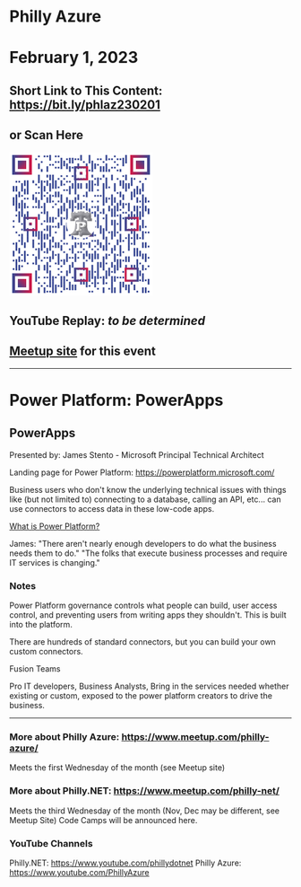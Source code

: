 # Philly Azure
# February 1, 2023

## Short Link to This Content: https://bit.ly/phlaz230201
## or Scan Here
<img src="images\QRPhillyAzureFeb2023.png" alt="alt text" title="image Title" width="256"/>

## YouTube Replay: *to be determined*

## [Meetup site](https://www.meetup.com/philly-azure/events/290838907/) for this event

***

# Power Platform: PowerApps

## PowerApps
Presented by: James Stento  - Microsoft Principal Technical Architect

Landing page for Power Platform: https://powerplatform.microsoft.com/

Business users who don't know the underlying technical issues with things like (but not limited to) connecting to a database, calling an API, etc... can use connectors to access data in these low-code apps.

[What is Power Platform?](https://powerplatform.microsoft.com/en-us/what-is-power-platform/)

James: "There aren't nearly enough developers to do what the business needs them to do."
"The folks that execute business processes and require IT services is changing."

### Notes
Power Platform governance controls what people can build, user access control, and preventing users from writing apps they shouldn't.  This is built into the platform.

There are hundreds of standard connectors, but you can build your own custom connectors.

Fusion Teams

Pro IT developers, Business Analysts, 
Bring in the services needed whether existing or custom, exposed to the power platform creators to drive the business.


***

### More about Philly Azure: https://www.meetup.com/philly-azure/
Meets the first Wednesday of the month (see Meetup site)

### More about Philly.NET: https://www.meetup.com/philly-net/
Meets the third Wednesday of the month (Nov, Dec may be different, see Meetup Site)
Code Camps will be announced here.

### YouTube Channels
Philly.NET: https://www.youtube.com/phillydotnet
Philly Azure: https://www.youtube.com/PhillyAzure